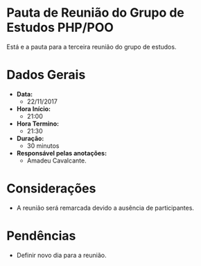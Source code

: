 # Pauta de Reunião do Grupo de Estudos PHP/POO

Está e a pauta para a terceira reunião do grupo de estudos.

# Dados Gerais

- **Data:** 
	- 22/11/2017
- **Hora Início:** 
	- 21:00
- **Hora Termino:** 
	- 21:30
- **Duração:**
	- 30 minutos
- **Responsável pelas anotações:** 
	- Amadeu Cavalcante.

# Considerações

- A reunião será remarcada devido a ausência de participantes.

# Pendências

- Definir novo dia para a reunião.
